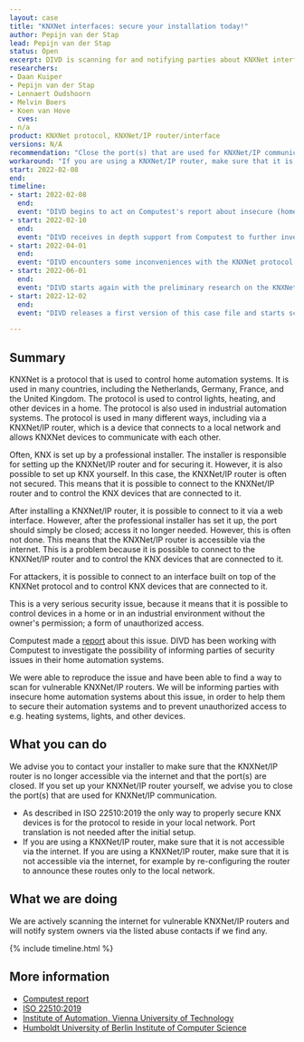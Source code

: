 ```yaml
---
layout: case
title: "KNXNet interfaces: secure your installation today!"
author: Pepijn van der Stap
lead: Pepijn van der Stap
status: Open
excerpt: DIVD is scanning for and notifying parties about KNXNet interfaces that are accessible from the internet.
researchers:
- Daan Kuiper
- Pepijn van der Stap
- Lennaert Oudshoorn
- Melvin Boers
- Koen van Hove
  cves:
- n/a 
product: KNXNet protocol, KNXNet/IP router/interface
versions: N/A 
recommendation: "Close the port(s) that are used for KNXNet/IP communication. If you are using a KNXNet/IP router, make sure that it is not accessible via the internet."
workaround: "If you are using a KNXNet/IP router, make sure that it is not accessible via the internet, for example by re-configuring the router to announce these routes only to the local network."
start: 2022-02-08
end:
timeline:
- start: 2022-02-08
  end:
  event: "DIVD begins to act on Computest's report about insecure (home) automation systems (KNXNet standard)"
- start: 2022-02-10
  end:
  event: "DIVD receives in depth support from Computest to further investigate the protocol and its vulnerabilities"
- start: 2022-04-01
  end:
  event: "DIVD encounters some inconveniences with the KNXNet protocol and its scanning infrastructure"
- start: 2022-06-01
  end:
  event: "DIVD starts again with the preliminary research on the KNXNet protocol"
- start: 2022-12-02
  end:
  event: "DIVD releases a first version of this case file and starts scanning for vulnerable parties"

---
```


## Summary

KNXNet is a protocol that is used to control home automation systems. It is used in many countries, including the Netherlands, Germany, France, and the United Kingdom. The protocol is used to control lights, heating, and other devices in a home. The protocol is also used in industrial automation systems. The protocol is used in many different ways, including via a KNXNet/IP router, which is a device that connects to a local network and allows KNXNet devices to communicate with each other.

Often, KNX is set up by a professional installer. The installer is responsible for setting up the KNXNet/IP router and for securing it. However, it is also possible to set up KNX yourself. In this case, the KNXNet/IP router is often not secured. This means that it is possible to connect to the KNXNet/IP router and to control the KNX devices that are connected to it.

After installing a KNXNet/IP router, it is possible to connect to it via a web interface. However, after the professional installer has set it up, the port should simply be closed; access it no longer needed. However, this is often not done. This means that the KNXNet/IP router is accessible via the internet. This is a problem because it is possible to connect to the KNXNet/IP router and to control the KNX devices that are connected to it.

For attackers, it is possible to connect to an interface built on top of the KNXNet protocol and to control KNX devices that are connected to it. 

This is a very serious security issue, because it means that it is possible to control devices in a home or in an industrial environment without the owner's permission; a form of unauthorized access. 

Computest made a [report](https://www.computest.nl/en/news/news-and-press-releases/homes-offices-vulnerable-unsecure-domotica/) about this issue. DIVD has been working with Computest to investigate the possibility of informing parties of security issues in their home automation systems.

We were able to reproduce the issue and have been able to find a way to scan for vulnerable KNXNet/IP routers. We will be informing parties with insecure home automation systems about this issue, in order to help them to secure their automation systems and to prevent unauthorized access to e.g. heating systems, lights, and other devices.

## What you can do

We advise you to contact your installer to make sure that the KNXNet/IP router is no longer accessible via the internet and that the port(s) are closed.
If you set up your KNXNet/IP router yourself, we advise you to close the port(s) that are used for KNXNet/IP communication.

- As described in ISO 22510:2019 the only way to properly secure KNX devices is for the protocol to reside in your local network. Port translation is not needed after the initial setup.
- If you are using a KNXNet/IP router, make sure that it is not accessible via the internet. If you are using a KNXNet/IP router, make sure that it is not accessible via the internet, for example by re-configuring the router to announce these routes only to the local network.

## What we are doing

We are actively scanning the internet for vulnerable KNXNet/IP routers and will notify system owners via the listed abuse contacts if we find any.

{% include timeline.html %}

## More information

* [Computest report](https://www.computest.nl/en/news/news-and-press-releases/homes-offices-vulnerable-unsecure-domotica/)
* [ISO 22510:2019](https://www.iso.org/obp/ui/fr/#iso:std:iso:22510:ed-1:v1:en) 
* [Institute of Automation, Vienna University of Technology](https://www.researchgate.net/profile/Daniel-Lechner-4/publication/266907095_Security_for_KNXnetIP/links/555c56b508aec5ac2232b5de/Security-for-KNXnet-IP.pdf)
* [Humboldt University of Berlin Institute of Computer Science](https://www.researchgate.net/profile/Robert-Guetzkow/publication/362188042_Security_Analysis_of_the_KNXnetIP_Secure_Protocol/links/62daebc1f3acdd5dc20f30b0/Security-Analysis-of-the-KNXnet-IP-Secure-Protocol.pdf)
